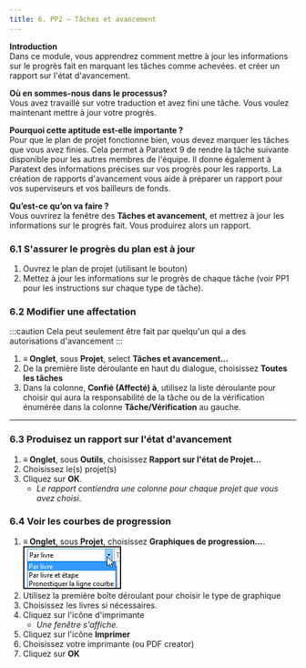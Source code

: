 ```yaml
---
title: 6. PP2 – Tâches et avancement
---
```

**Introduction**  
Dans ce module, vous apprendrez comment mettre à jour les informations sur le progrès fait en marquant les tâches comme achevées. et créer un rapport sur l'état d'avancement.

**Où en sommes-nous dans le processus?**  
Vous avez travaillé sur votre traduction et avez fini une tâche. Vous voulez maintenant mettre à jour votre progrès.

**Pourquoi cette aptitude est-elle importante ?**  
Pour que le plan de projet fonctionne bien, vous devez marquer les tâches que vous avez finies. Cela permet à Paratext 9 de rendre la tâche suivante disponible pour les autres membres de l'équipe. Il donne également à Paratext des informations précises sur vos progrès pour les rapports. La création de rapports d'avancement vous aide à préparer un rapport pour vos superviseurs et vos bailleurs de fonds.

**Qu’est-ce qu’on va faire ?**  
Vous ouvrirez la fenêtre des **Tâches et avancement**, et mettrez à jour les informations sur le progrès fait. Vous produirez alors un rapport.


### 6.1 S'assurer le progrès du plan est à jour

1.  Ouvrez le plan de projet (utilisant le bouton)
1.  Mettez à jour les informations sur le progrès de chaque tâche (voir PP1 pour les instructions sur chaque type de tâche).


### 6.2 Modifier une affectation
:::caution
Cela peut seulement être fait par quelqu'un qui a des autorisations d'avancement
:::
1.  **≡ Onglet**, sous **Projet**, select **Tâches et avancement…**
1.  De la première liste déroulante en haut du dialogue, choisissez **Toutes les tâches**
1.  Dans la colonne, **Confié (Affecté) à**, utilisez la liste déroulante pour choisir qui aura la responsabilité de la tâche ou de la vérification énumérée dans la colonne **Tâche/Vérification** au gauche.

----
### 6.3 Produisez un rapport sur l'état d'avancement

1.  **≡ Onglet**, sous **Outils**, choisissez **Rapport sur l'état de Projet…**
1.  Choisissez le(s) projet(s) 
1.  Cliquez sur **OK**.  
     -  *Le rapport contiendra une colonne pour chaque projet que vous avez choisi*.

### 6.4 Voir les courbes de progression

1.  **≡ Onglet**, sous **Projet**, choisissez **Graphiques de progression…**.  
   ![](../media/ff3fb91c61815e54419991055f3c281b.png)  
1.  Utilisez la première boîte déroulant pour choisir le type de graphique
1.  Choisissez les livres si nécessaires.
1.  Cliquez sur l'icône d'imprimante  
     -  *Une fenêtre s'affiche.*
1.  Cliquez sur l'icône **Imprimer**
1.  Choisissez votre imprimante (ou PDF creator)
1.  Cliquez sur **OK**
